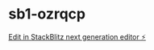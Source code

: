 # sb1-ozrqcp

[Edit in StackBlitz next generation editor ⚡️](https://stackblitz.com/~/github.com/yizao/sb1-ozrqcp)